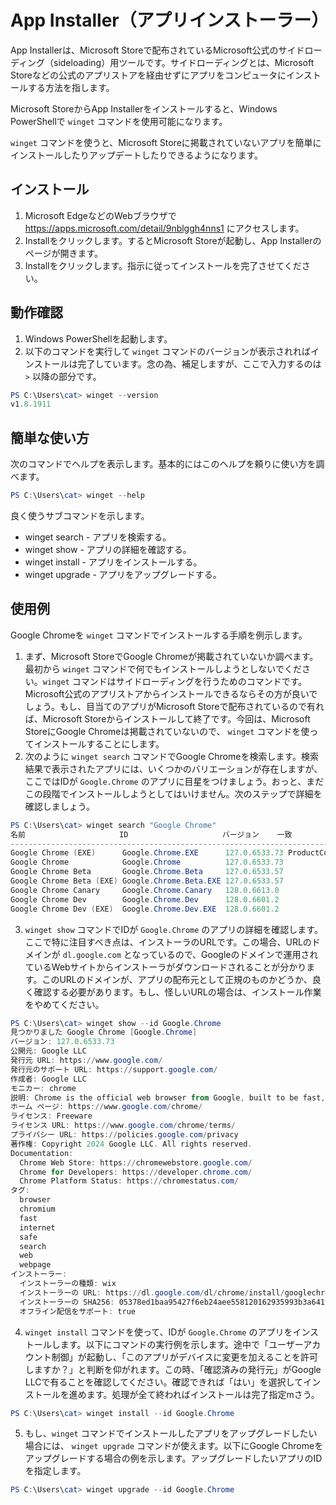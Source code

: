 # App Installer（アプリインストーラー）

App Installerは、Microsoft Storeで配布されているMicrosoft公式のサイドローディング（sideloading）用ツールです。サイドローディングとは、Microsoft Storeなどの公式のアプリストアを経由せずにアプリをコンピュータにインストールする方法を指します。

Microsoft StoreからApp Installerをインストールすると、Windows PowerShellで `winget` コマンドを使用可能になります。

`winget` コマンドを使うと、Microsoft Storeに掲載されていないアプリを簡単にインストールしたりアップデートしたりできるようになります。

## インストール

1. Microsoft EdgeなどのWebブラウザで https://apps.microsoft.com/detail/9nblggh4nns1 にアクセスします。
2. Installをクリックします。するとMicrosoft Storeが起動し、App Installerのページが開きます。
3. Installをクリックします。指示に従ってインストールを完了させてください。

## 動作確認

1. Windows PowerShellを起動します。
2. 以下のコマンドを実行して `winget` コマンドのバージョンが表示されればインストールは完了しています。念の為、補足しますが、ここで入力するのは `>` 以降の部分です。

```powershell
PS C:\Users\cat> winget --version
v1.8.1911
```

## 簡単な使い方

次のコマンドでヘルプを表示します。基本的にはこのヘルプを頼りに使い方を調べます。

```powershell
PS C:\Users\cat> winget --help
```

良く使うサブコマンドを示します。

- winget search - アプリを検索する。
- winget show - アプリの詳細を確認する。
- winget install - アプリをインストールする。
- winget upgrade - アプリをアップグレードする。

## 使用例

Google Chromeを `winget` コマンドでインストールする手順を例示します。

1. まず、Microsoft StoreでGoogle Chromeが掲載されていないか調べます。最初から `winget` コマンドで何でもインストールしようとしないでください。`winget` コマンドはサイドローディングを行うためのコマンドです。Microsoft公式のアプリストアからインストールできるならその方が良いでしょう。もし、目当てのアプリがMicrosoft Storeで配布されているので有れば、Microsoft Storeからインストールして終了です。今回は、Microsoft StoreにGoogle Chromeは掲載されていないので、 `winget` コマンドを使ってインストールすることにします。
2. 次のように `winget search` コマンドでGoogle Chromeを検索します。検索結果で表示されたアプリには、いくつかのバリエーションが存在しますが、ここではIDが `Google.Chrome` のアプリに目星をつけましょう。おっと、まだこの段階でインストールしようとしてはいけません。次のステップで詳細を確認しましょう。

```powershell
PS C:\Users\cat> winget search "Google Chrome"
名前                     ID                     バージョン    一致                       ソース
-----------------------------------------------------------------------------------------------
Google Chrome (EXE)      Google.Chrome.EXE      127.0.6533.73 ProductCode: google chrome winget
Google Chrome            Google.Chrome          127.0.6533.73                            winget
Google Chrome Beta       Google.Chrome.Beta     127.0.6533.57                            winget
Google Chrome Beta (EXE) Google.Chrome.Beta.EXE 127.0.6533.57                            winget
Google Chrome Canary     Google.Chrome.Canary   128.0.6613.0                             winget
Google Chrome Dev        Google.Chrome.Dev      128.0.6601.2                             winget
Google Chrome Dev (EXE)  Google.Chrome.Dev.EXE  128.0.6601.2                             winget
```

3. `winget show` コマンドでIDが `Google.Chrome` のアプリの詳細を確認します。ここで特に注目すべき点は、インストーラのURLです。この場合、URLのドメインが `dl.google.com` となっているので、Googleのドメインで運用されているWebサイトからインストーラがダウンロードされることが分かります。このURLのドメインが、アプリの配布元として正規のものかどうか、良く確認する必要があります。もし、怪しいURLの場合は、インストール作業をやめてください。

```powershell
PS C:\Users\cat> winget show --id Google.Chrome
見つかりました Google Chrome [Google.Chrome]
バージョン: 127.0.6533.73
公開元: Google LLC
発行元 URL: https://www.google.com/
発行元のサポート URL: https://support.google.com/
作成者: Google LLC
モニカー: chrome
説明: Chrome is the official web browser from Google, built to be fast, secure, and customizable.
ホーム ページ: https://www.google.com/chrome/
ライセンス: Freeware
ライセンス URL: https://www.google.com/chrome/terms/
プライバシー URL: https://policies.google.com/privacy
著作権: Copyright 2024 Google LLC. All rights reserved.
Documentation:
  Chrome Web Store: https://chromewebstore.google.com/
  Chrome for Developers: https://developer.chrome.com/
  Chrome Platform Status: https://chromestatus.com/
タグ:
  browser
  chromium
  fast
  internet
  safe
  search
  web
  webpage
インストーラー:
  インストーラーの種類: wix
  インストーラーの URL: https://dl.google.com/dl/chrome/install/googlechromestandaloneenterprise_arm64.msi
  インストーラーの SHA256: 05378ed1baa95427f6eb24aee558120162935993b3a64198ec1fd15ef2246b71
  オフライン配信をサポート: true
```

4. `winget install` コマンドを使って、IDが `Google.Chrome` のアプリをインストールします。以下にコマンドの実行例を示します。途中で「ユーザーアカウント制御」が起動し、「このアプリがデバイスに変更を加えることを許可しますか？」と判断を仰がれます。この時、「確認済みの発行元」がGoogle LLCで有ることを確認してください。確認できれば「はい」を選択してインストールを進めます。処理が全て終わればインストールは完了指定mさう。

```powershell
PS C:\Users\cat> winget install --id Google.Chrome
```

5. もし、`winget` コマンドでインストールしたアプリをアップグレードしたい場合には、 `winget upgrade` コマンドが使えます。以下にGoogle Chromeをアップグレードする場合の例を示します。アップグレードしたいアプリのIDを指定します。

```powershell
PS C:\Users\cat> winget upgrade --id Google.Chrome
```
